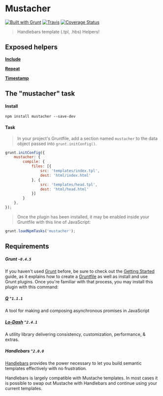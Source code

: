 <a name="mustacher"></a>
# Mustacher

[![Built with Grunt](https://cdn.gruntjs.com/builtwith.png)](http://gruntjs.com/) [![Travis](http://img.shields.io/travis/sixertoy/grunt-mustacher.svg?style=flat-square)](https://travis-ci.org/sixertoy/grunt-mustacher) [![Coverage Status](https://img.shields.io/coveralls/sixertoy/grunt-mustacher.svg?style=flat-square)](https://coveralls.io/r/sixertoy/grunt-mustacher)

> Handlebars template (.tpl, .hbs) Helpers!


<a name="exposed-helpers"></a>
## Exposed helpers

**[Include](./include.html)**

**[Repeat](./repeat.html)**

**[Timestamp](./imestamp.html)**

<a name="the-mustacher-task"></a>
## The "mustacher" task

<a name="install"></a>
#### Install

```shell
npm install mustacher --save-dev
```

<a name="task"></a>
#### Task

> In your project's Gruntfile, add a section named `mustacher` to the data object passed into `grunt.initConfig()`.

```js
grunt.initConfig({
    mustacher: {
        compile: {
            files: [{
                src: 'templates/index.tpl',
                dest: 'html/index.html'
            }, {
                src: 'templates/head.tpl',
                dest: 'html/head.html'
            }]
        }
    },
});
```

> Once the plugin has been installed, it may be enabled inside your Gruntfile with this line of JavaScript:

```js
grunt.loadNpmTasks('mustacher');
```

<a name="requirements"></a>
## Requirements

##### Grunt `~0.4.5`

If you haven't used [Grunt](http://gruntjs.com/) before, be sure to check out the [Getting Started](http://gruntjs.com/getting-started) guide, as it explains how to create a [Gruntfile](http://gruntjs.com/sample-gruntfile) as well as install and use Grunt plugins. Once you're familiar with that process, you may install this plugin with this command:

##### [Q](http://documentup.com/kriskowal/q/) `^1.1.1`

A tool for making and composing asynchronous promises in JavaScript

##### [Lo-Dash](https://lodash.com) `^2.4.1`

A utility library delivering consistency, customization, performance, & extras.

##### Handlebars `^2.0.0`

[Handlebars](http://handlebarsjs.com) provides the power necessary to let you build semantic templates effectively with no frustration.

Handlebars is largely compatible with Mustache templates. In most cases it is possible to swap out Mustache with Handlebars and continue using your current templates.
